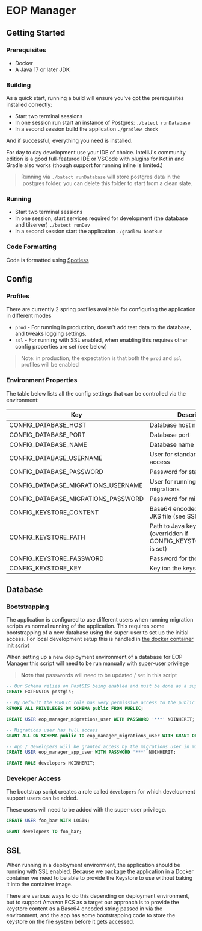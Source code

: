 # EOP Manager

## Getting Started

### Prerequisites

* Docker
* A Java 17 or later JDK

### Building

As a quick start, running a build will ensure you've got the prerequisites installed correctly:

* Start two terminal sessions
* In one session run start an instance of Postgres:  ```./batect runDatabase```
* In a second session build the application ```./gradlew check```

And if successful, everything you need is installed.

For day to day development use your IDE of choice. IntelliJ's community edition is a good full-featured IDE or VSCode
with plugins for Kotlin and Gradle also works (though support for running inline is limited.)

> Running via `./batect runDatabase` will store postgres data in the .postgres folder, you can delete this folder to
> start from a clean slate.

### Running

* Start two terminal sessions
* In one session, start services required for development (the database and tilserver)
  ```./batect runDev```
* In a second session start the application ```./gradlew bootRun```

### Code Formatting

Code is formatted using [Spotless](https://github.com/diffplug/spotless)

## Config

### Profiles

There are currently 2 spring profiles available for configuring the application in different modes

* `prod` - For running in production, doesn't add test data to the database, and tweaks logging settings.
* `ssl` - For running with SSL enabled, when enabling this requires other config properties are set (see below)

> Note: in production, the expectation is that both the `prod` and `ssl` profiles will be enabled

### Environment Properties

The table below lists all the config settings that can be controlled via the environment:

| Key                                 | Description                                                          | Default   | Profiles |
|-------------------------------------|----------------------------------------------------------------------|-----------|----------|
| CONFIG_DATABASE_HOST                | Database host name                                                   | localhost | default  |
| CONFIG_DATABASE_PORT                | Database port                                                        | 5432      | default  |
| CONFIG_DATABASE_NAME                | Database name                                                        | eop_dev   | default  |
| CONFIG_DATABASE_USERNAME            | User for standard database access                                    | postgres  | default  |
| CONFIG_DATABASE_PASSWORD            | Password for standard user                                           | password  | default  |
| CONFIG_DATABASE_MIGRATIONS_USERNAME | User for running database migrations                                 | postgres  | default  |
| CONFIG_DATABASE_MIGRATIONS_PASSWORD | Password for migrations user                                         | password  | default  | 
| CONFIG_KEYSTORE_CONTENT             | Base64 encoded content of JKS file (see SSL section)                 | NONE      | ssl      | 
| CONFIG_KEYSTORE_PATH                | Path to Java keystore (overridden if CONFIG_KEYSTORE_CONTENT is set) | NONE      | ssl      | 
| CONFIG_KEYSTORE_PASSWORD            | Password for the Keystore                                            | NONE      | ssl      | 
| CONFIG_KEYSTORE_KEY                 | Key ion the keystore for SSL                                         | NONE      | ssl      | 

## Database

### Bootstrapping

The application is configured to use different users when running migration scripts vs normal running of the
application. This requires some bootstrapping of a new database using the super-user to set up the initial access. For
local development setup this is handled in [the docker container init script](.batect/database/init.sql)

When setting up a new deployment environment of a database for EOP Manager this script will need to be run manually with
super-user privilege

> **Note** that passwords will need to be updated / set in this script

```sql
-- Our Schema relies on PostGIS being enabled and must be done as a super-user
CREATE EXTENSION postgis;

-- By default the PUBLIC role has very permissive access to the public schema this is to lock that down to only GRANTED permissions
REVOKE ALL PRIVILEGES ON SCHEMA public FROM PUBLIC;

CREATE USER eop_manager_migrations_user WITH PASSWORD '***' NOINHERIT;

-- Migrations user has full access
GRANT ALL ON SCHEMA public TO eop_manager_migrations_user WITH GRANT OPTION;

-- App / Developers will be granted access by the migrations user in migration scripts
CREATE USER eop_manager_app_user WITH PASSWORD '***' NOINHERIT;

CREATE ROLE developers NOINHERIT;
```

### Developer Access

The bootstrap script creates a role called `developers` for which development support users can be added.

These users will need to be added with the super-user privilege.

```sql
CREATE USER foo_bar WITH LOGIN;

GRANT developers TO foo_bar;
```

## SSL

When running in a deployment environment, the application should be running with SSL enabled. Because we package the
application in a Docker container we need to be able to provide the Keystore to use without baking it into the container
image.

There are various ways to do this depending on deployment environment, but to support Amazon ECS as a target our
approach is to provide the keystore content as a Base64 encoded string passed in via the environment, and the app has
some bootstrapping code to store the keystore on the file system before it gets accessed.
